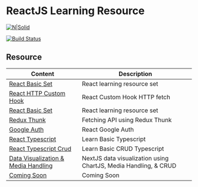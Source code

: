 # ReactJS Learning Resource

[![N|Solid](https://cldup.com/dTxpPi9lDf.thumb.png)](https://nodesource.com/products/nsolid)

[![Build Status](https://travis-ci.org/joemccann/dillinger.svg?branch=master)](https://travis-ci.org/joemccann/dillinger)

## Resource

| Content                   | Description                    |
| ------------------------- | ------------------------------ |
| [React Basic Set][reactbasic] | React learning resource set |
| [React HTTP Custom Hook][reacthttpcustomhook] | React Custom Hook HTTP fetch |
| [React Basic Set][reactbasic] | React learning resource set |
| [Redux Thunk][reduxthunk] | Fetching API using Redux Thunk |
| [Google Auth][googleauth] | React Google Auth |
| [React Typescript][reacttypescript] | Learn Basic Typescript |
| [React Typescript Crud][reacttypescriptcrud] | Learn Basic CRUD Typescript |
| [Data Visualization & Media Handling][datamediahandling] | NextJS data visualization using ChartJS, Media Handling, & CRUD|
| [Coming Soon][coming]     | Coming Soon                    |

[reactbasic]: https://github.com/adityahimaone/Task-Frontend-Alterra
[reacthttpcustomhook]: https://github.com/adityahimaone/ReactJS-Resource/tree/react-http-custom-hooks
[reduxthunk]: https://github.com/adityahimaone/ReactJS-Resource/tree/redux-thunk
[googleauth]: https://github.com/adityahimaone/react-oauth
[datamediahandling]: https://github.com/adityahimaone/next-data-media-handling
[reacttypescript]: https://github.com/adityahimaone/learn-typescript
[reacttypescriptcrud]: https://github.com/adityahimaone/Patientor-TS
[coming]: https://github.com/adityahimaone/ReactJS-Resource/tree/redux-thunk

